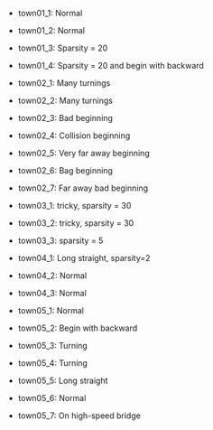 - town01_1: Normal
- town01_2: Normal
- town01_3: Sparsity = 20
- town01_4: Sparsity = 20 and begin with backward

- town02_1: Many turnings
- town02_2: Many turnings
- town02_3: Bad beginning
- town02_4: Collision beginning
- town02_5: Very far away beginning
- town02_6: Bag beginning
- town02_7: Far away bad beginning

- town03_1: tricky, sparsity = 30
- town03_2: tricky, sparsity = 30
- town03_3: sparsity = 5

- town04_1: Long straight, sparsity=2
- town04_2: Normal
- town04_3: Normal

- town05_1: Normal
- town05_2: Begin with backward
- town05_3: Turning
- town05_4: Turning
- town05_5: Long straight
- town05_6: Normal
- town05_7: On high-speed bridge